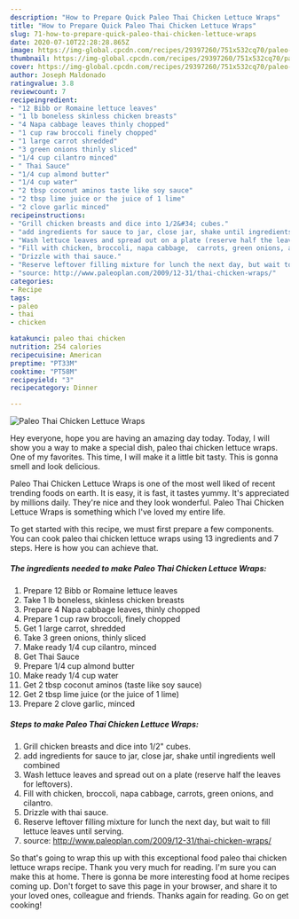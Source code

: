 ```yaml
---
description: "How to Prepare Quick Paleo Thai Chicken Lettuce Wraps"
title: "How to Prepare Quick Paleo Thai Chicken Lettuce Wraps"
slug: 71-how-to-prepare-quick-paleo-thai-chicken-lettuce-wraps
date: 2020-07-10T22:28:28.865Z
image: https://img-global.cpcdn.com/recipes/29397260/751x532cq70/paleo-thai-chicken-lettuce-wraps-recipe-main-photo.jpg
thumbnail: https://img-global.cpcdn.com/recipes/29397260/751x532cq70/paleo-thai-chicken-lettuce-wraps-recipe-main-photo.jpg
cover: https://img-global.cpcdn.com/recipes/29397260/751x532cq70/paleo-thai-chicken-lettuce-wraps-recipe-main-photo.jpg
author: Joseph Maldonado
ratingvalue: 3.8
reviewcount: 7
recipeingredient:
- "12 Bibb or Romaine lettuce leaves"
- "1 lb boneless skinless chicken breasts"
- "4 Napa cabbage leaves thinly chopped"
- "1 cup raw broccoli finely chopped"
- "1 large carrot shredded"
- "3 green onions thinly sliced"
- "1/4 cup cilantro minced"
- " Thai Sauce"
- "1/4 cup almond butter"
- "1/4 cup water"
- "2 tbsp coconut aminos taste like soy sauce"
- "2 tbsp lime juice or the juice of 1 lime"
- "2 clove garlic minced"
recipeinstructions:
- "Grill chicken breasts and dice into 1/2&#34; cubes."
- "add ingredients for sauce to jar, close jar, shake until ingredients well combined"
- "Wash lettuce leaves and spread out on a plate (reserve half the leaves for leftovers)."
- "Fill with chicken, broccoli, napa cabbage,  carrots, green onions, and cilantro."
- "Drizzle with thai sauce."
- "Reserve leftover filling mixture for lunch the next day, but wait to fill lettuce leaves until serving."
- "source: http://www.paleoplan.com/2009/12-31/thai-chicken-wraps/"
categories:
- Recipe
tags:
- paleo
- thai
- chicken

katakunci: paleo thai chicken 
nutrition: 254 calories
recipecuisine: American
preptime: "PT33M"
cooktime: "PT58M"
recipeyield: "3"
recipecategory: Dinner

---
```



![Paleo Thai Chicken Lettuce Wraps](https://img-global.cpcdn.com/recipes/29397260/751x532cq70/paleo-thai-chicken-lettuce-wraps-recipe-main-photo.jpg)

Hey everyone, hope you are having an amazing day today. Today, I will show you a way to make a special dish, paleo thai chicken lettuce wraps. One of my favorites. This time, I will make it a little bit tasty. This is gonna smell and look delicious.



Paleo Thai Chicken Lettuce Wraps is one of the most well liked of recent trending foods on earth. It is easy, it is fast, it tastes yummy. It's appreciated by millions daily. They're nice and they look wonderful. Paleo Thai Chicken Lettuce Wraps is something which I've loved my entire life.


To get started with this recipe, we must first prepare a few components. You can cook paleo thai chicken lettuce wraps using 13 ingredients and 7 steps. Here is how you can achieve that.

##### The ingredients needed to make Paleo Thai Chicken Lettuce Wraps:

1. Prepare 12 Bibb or Romaine lettuce leaves
1. Take 1 lb boneless, skinless chicken breasts
1. Prepare 4 Napa cabbage leaves, thinly chopped
1. Prepare 1 cup raw broccoli, finely chopped
1. Get 1 large carrot, shredded
1. Take 3 green onions, thinly sliced
1. Make ready 1/4 cup cilantro, minced
1. Get  Thai Sauce
1. Prepare 1/4 cup almond butter
1. Make ready 1/4 cup water
1. Get 2 tbsp coconut aminos (taste like soy sauce)
1. Get 2 tbsp lime juice (or the juice of 1 lime)
1. Prepare 2 clove garlic, minced




##### Steps to make Paleo Thai Chicken Lettuce Wraps:

1. Grill chicken breasts and dice into 1/2&#34; cubes.
1. add ingredients for sauce to jar, close jar, shake until ingredients well combined
1. Wash lettuce leaves and spread out on a plate (reserve half the leaves for leftovers).
1. Fill with chicken, broccoli, napa cabbage,  carrots, green onions, and cilantro.
1. Drizzle with thai sauce.
1. Reserve leftover filling mixture for lunch the next day, but wait to fill lettuce leaves until serving.
1. source: http://www.paleoplan.com/2009/12-31/thai-chicken-wraps/




So that's going to wrap this up with this exceptional food paleo thai chicken lettuce wraps recipe. Thank you very much for reading. I'm sure you can make this at home. There is gonna be more interesting food at home recipes coming up. Don't forget to save this page in your browser, and share it to your loved ones, colleague and friends. Thanks again for reading. Go on get cooking!
